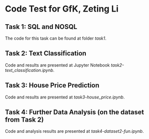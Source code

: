 # Code Test for GfK, Zeting Li

## Task 1: SQL and NOSQL
The code for this task can be found at folder *task1*.

## Task 2: Text Classification
Code and results are presented at Jupyter Notebook *task2-text_classification.ipynb*. 

## Task 3: House Price Prediction
Code and results are presented at *task3-house_price.ipynb*.

## Task 4: Further Data Analysis (on the dataset from Task 2)
Code and analysis results are presented at *task4-dataset2-fun.ipynb*.

